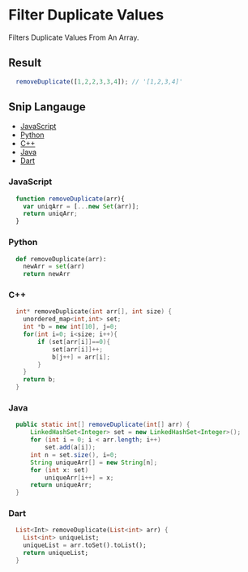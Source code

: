 # Filter Duplicate Values
Filters Duplicate Values From An Array.

## Result
```js
  removeDuplicate([1,2,2,3,3,4]); // '[1,2,3,4]'
```

## Snip Langauge
* [JavaScript](#javascript)
* [Python](#python)
* [C++](#c)
* [Java](#java)
* [Dart](#dart)

### JavaScript
```js
  function removeDuplicate(arr){
    var uniqArr = [...new Set(arr)];
    return uniqArr;
  }
```
### Python
```python
  def removeDuplicate(arr):
    newArr = set(arr)
    return newArr
```
### C++
```cpp
  int* removeDuplicate(int arr[], int size) {
    unordered_map<int,int> set;
    int *b = new int[10], j=0;
    for(int i=0; i<size; i++){
        if (set[arr[i]]==0){
            set[arr[i]]++;
            b[j++] = arr[i];
        }
    }
    return b;
  }
```
### Java
```java
  public static int[] removeDuplicate(int[] arr) {
      LinkedHashSet<Integer> set = new LinkedHashSet<Integer>();
      for (int i = 0; i < arr.length; i++)
          set.add(a[i]);
      int n = set.size(), i=0; 
      String uniqueArr[] = new String[n]; 
      for (int x: set)
          uniqueArr[i++] = x; 
      return uniqueArr;
  }
```

### Dart
```dart
  List<Int> removeDuplicate(List<int> arr) {
    List<int> uniqueList; 
    uniqueList = arr.toSet().toList();
    return uniqueList;
  }
```
